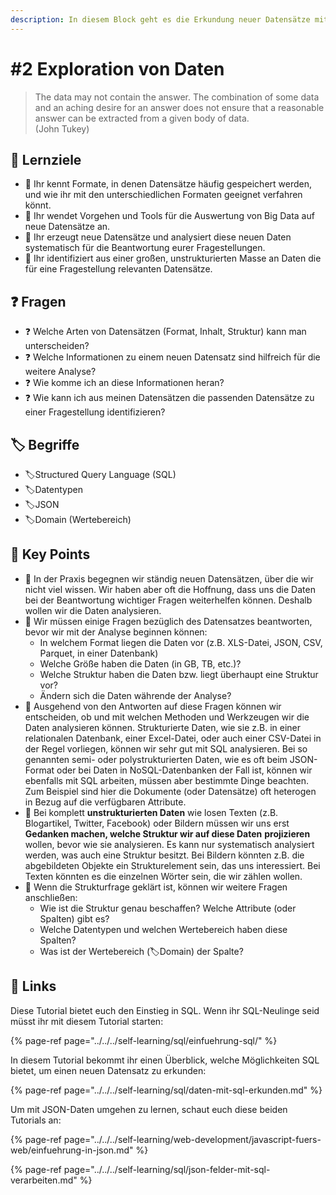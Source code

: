 ```yaml
---
description: In diesem Block geht es die Erkundung neuer Datensätze mit SQL.
---
```


# \#2 Exploration von Daten

> The data may not contain the answer. The combination of some data and an aching desire for an answer does not ensure that a reasonable answer can be extracted from a given body of data.   
> \(John Tukey\)

## 🎯 Lernziele

* 🎯 Ihr kennt Formate, in denen Datensätze häufig gespeichert werden, und wie ihr mit den unterschiedlichen Formaten geeignet verfahren könnt.
* 🎯 Ihr wendet Vorgehen und Tools für die Auswertung von Big Data auf neue Datensätze an.
* 🎯 Ihr erzeugt neue Datensätze und analysiert diese neuen Daten systematisch für die Beantwortung eurer Fragestellungen.
* 🎯 Ihr identifiziert aus einer großen, unstrukturierten Masse an Daten die für eine Fragestellung relevanten Datensätze.

## ❓ **Fragen**

* ❓ Welche Arten von Datensätzen \(Format, Inhalt, Struktur\) kann man unterscheiden?
* ❓ Welche Informationen zu einem neuen Datensatz sind hilfreich für die weitere Analyse?
* ❓ Wie komme ich an diese Informationen heran?
* ❓ Wie kann ich aus meinen Datensätzen die passenden Datensätze zu einer Fragestellung identifizieren?

## 🏷 Begriffe

* 🏷Structured Query Language \(SQL\)
* 🏷Datentypen
* 🏷JSON
* 🏷Domain \(Wertebereich\)

## 🔑 Key Points

* 🔑 In der Praxis begegnen wir ständig neuen Datensätzen, über die wir nicht viel wissen. Wir haben aber oft die Hoffnung, dass uns die Daten bei der Beantwortung wichtiger Fragen weiterhelfen können. Deshalb wollen wir die Daten analysieren. 
* 🔑 Wir müssen einige Fragen bezüglich des Datensatzes beantworten, bevor wir mit der Analyse beginnen können: 
  * In welchem Format liegen die Daten vor \(z.B. XLS-Datei, JSON, CSV, Parquet, in einer Datenbank\)
  * Welche Größe haben die Daten \(in GB, TB, etc.\)?
  * Welche Struktur haben die Daten bzw. liegt überhaupt eine Struktur vor?
  * Ändern sich die Daten währende der Analyse? 
* 🔑 Ausgehend von den Antworten auf diese Fragen können wir entscheiden, ob und mit welchen Methoden und Werkzeugen wir die Daten analysieren können. Strukturierte Daten, wie sie z.B. in einer relationalen Datenbank, einer Excel-Datei, oder auch einer CSV-Datei in der Regel vorliegen, können wir sehr gut mit SQL analysieren. Bei so genannten semi- oder polystrukturierten Daten, wie es oft beim JSON-Format oder bei Daten in NoSQL-Datenbanken der Fall ist, können wir ebenfalls mit SQL arbeiten, müssen aber bestimmte Dinge beachten. Zum Beispiel sind hier die Dokumente \(oder Datensätze\) oft heterogen in Bezug auf die verfügbaren Attribute.  
* 🔑 Bei komplett **unstrukturierten Daten** wie losen Texten \(z.B. Blogartikel, Twitter, Facebook\) oder Bildern müssen wir uns erst **Gedanken machen, welche Struktur wir auf diese Daten** **projizieren** wollen, bevor wie sie analysieren. Es kann nur systematisch analysiert werden, was auch eine Struktur besitzt. Bei Bildern könnten z.B. die abgebildeten Objekte ein Strukturelement sein, das uns interessiert. Bei Texten könnten es die einzelnen Wörter sein, die wir zählen wollen. 
* 🔑 Wenn die Strukturfrage geklärt ist, können wir weitere Fragen anschließen: 
  * Wie ist die Struktur genau beschaffen? Welche Attribute \(oder Spalten\) gibt es?
  * Welche Datentypen und welchen Wertebereich haben diese Spalten?
  * Was ist der Wertebereich \(🏷Domain\) der Spalte?

## 🔗 Links

Diese Tutorial bietet euch den Einstieg in SQL. Wenn ihr SQL-Neulinge seid müsst ihr mit diesem Tutorial starten:

{% page-ref page="../../../self-learning/sql/einfuehrung-sql/" %}

In diesem Tutorial bekommt ihr einen Überblick, welche Möglichkeiten SQL bietet, um einen neuen Datensatz zu erkunden:

{% page-ref page="../../../self-learning/sql/daten-mit-sql-erkunden.md" %}

Um mit JSON-Daten umgehen zu lernen, schaut euch diese beiden Tutorials an:

{% page-ref page="../../../self-learning/web-development/javascript-fuers-web/einfuehrung-in-json.md" %}

{% page-ref page="../../../self-learning/sql/json-felder-mit-sql-verarbeiten.md" %}

